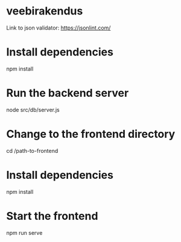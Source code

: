 # veebirakendus
Link to json validator: https://jsonlint.com/

# Install dependencies
npm install

# Run the backend server
node src/db/server.js

# Change to the frontend directory
cd /path-to-frontend

# Install dependencies
npm install

# Start the frontend
npm run serve
